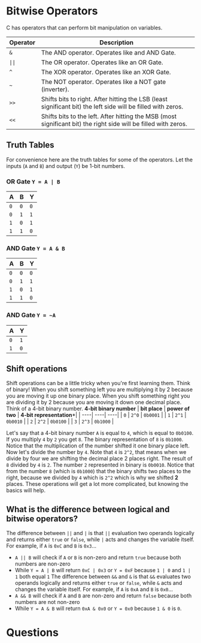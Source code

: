 # Bitwise Operators 
C has operators that can perform bit manipulation on variables. 

| **Operator** | **Description** |  
|----|----|
| `&` | The AND operator. Operates like and AND Gate. | 
| `\|\|` | The OR operator. Operates like an OR Gate. | 
| `^` | The XOR operator. Operates like an XOR Gate. | 
| `~` | The NOT operator. Operates like a NOT gate (inverter).  | 
| `>>` | Shifts bits to right. After hitting the LSB (least significant bit) the left side will be filled with zeros. | 
| `<<` | Shifts bits to the left. After hitting the MSB (most significant bit) the right side will be filled with zeros. | 

## Truth Tables
For convenience here are the truth tables for some of the operators. Let the inputs (`A` and `B`) and output (`Y`) be 1-bit numbers.  
### **OR Gate `Y = A | B`**
| **A** | **B** | **Y** | 
|----|----|---|
| `0` | `0`| `0`|
| `0` | `1`| `1`|
| `1` | `0`| `1`|
| `1` | `1`| `0`|

### **AND Gate `Y = A & B`**
| **A** | **B** | **Y** | 
|----|----|---|
| `0` | `0`| `0`|
| `0` | `1`| `1`|
| `1` | `0`| `1`|
| `1` | `1`| `0`|

### **AND Gate `Y = ~A`**
| **A** | **Y** | 
|----|----|
| `0` | `1`| 
| `1` | `0`| 

## Shift operations
Shift operations can be a little tricky when you're first learning them. Think of binary! When you shift something left you are multiplying it by 2 because you are moving it up one binary place. When you shift something right you are dividing it by 2 because you are moving it down one decimal place. Think of a 4-bit binary number.
**4-bit binary number**
| **bit place** | **power of two** | **4-bit representation***|
| ----| ----| ----|
| `0` | `2^0` | `0b0001` |
| `1` | `2^1` | `0b0010` |
| `2` | `2^2` | `0b0100` |
| `3` | `2^3` | `0b1000` |

Let's say that a 4-bit binary number `A` is equal to `4`, which is equal to `0b0100`. If you multiply `4` by `2` you get `8`. The binary representation of `8` is `0b1000`. Notice that the multiplication of the number shifted it one binary place left. Now let's divide the number by `4`. Note that `4` is `2^2`, that means when we divide by four we are shifting the decimal place 2 places right. The result of `8` divided by `4` is `2`. The number `2` represented in binary is `0b0010`. Notice that from the number `8` (which is `0b1000`) that the binary shifts two places to the right, because we divided by `4` which is `2^2` which is why we shifted **2** places.  These operations will get a lot more complicated, but knowing the basics will help. 

## What is the difference between logical and bitwise operators?
The difference between `||` and `|` is that `||` evaluation two operands logically and returns either `true` or `false`, while `|` acts and changes the variable itself. For example, if `A` is `0xC` and `B` is `0x3`...
* `A || B` will check if `A` or `B` is non-zero and return `true` because both numbers are non-zero
* While `Y = A | B` will return `0xC | 0x3` or `Y = 0xF` because `1 | 0` and `1 | 1` both equal `1`
The difference between `&&` and `&` is that `&&` evaluates two operands logically and returns either `true` or `false`, while `&` acts and changes the variable itself. For example, if `A` is `0xA` and `B` is `0x0`...
* `A && B` will check if `A` and `B` are non-zero and return `false` because both numbers are not non-zero
* While `Y = A & B` will return `0xA & 0x0` or `Y = 0x0` because `1 & 0` is `0`.

# Questions


